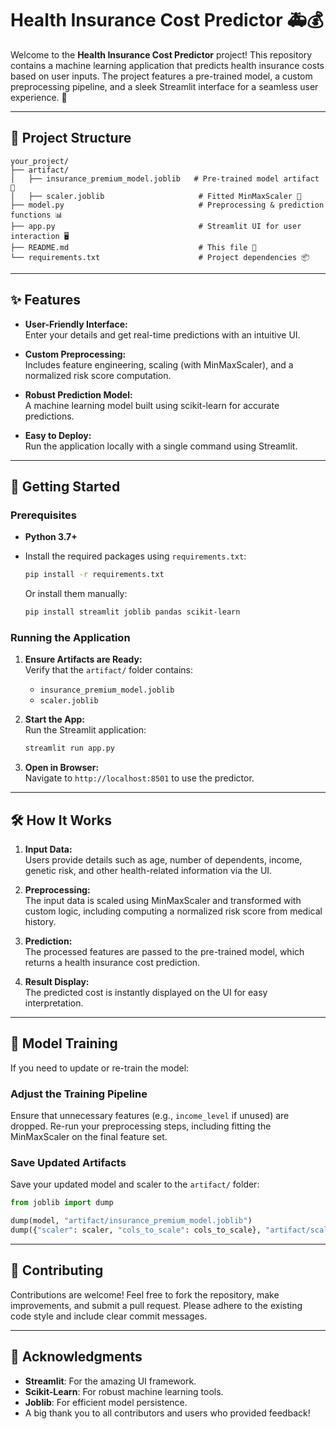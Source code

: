 # Health Insurance Cost Predictor 🚑💰

Welcome to the **Health Insurance Cost Predictor** project! This repository contains a machine learning application that predicts health insurance costs based on user inputs. The project features a pre-trained model, a custom preprocessing pipeline, and a sleek Streamlit interface for a seamless user experience. 🎉

---

## 📂 Project Structure

```
your_project/
├── artifact/
│   ├── insurance_premium_model.joblib   # Pre-trained model artifact 🤖
│   ├── scaler.joblib                     # Fitted MinMaxScaler 🚀
├── model.py                              # Preprocessing & prediction functions 📊
├── app.py                                # Streamlit UI for user interaction 🖥️
├── README.md                             # This file 📖
└── requirements.txt                      # Project dependencies 📦
```

---

## ✨ Features

- **User-Friendly Interface:**  
  Enter your details and get real-time predictions with an intuitive  UI.

- **Custom Preprocessing:**  
  Includes feature engineering, scaling (with MinMaxScaler), and a normalized risk score computation.

- **Robust Prediction Model:**  
  A machine learning model built using scikit-learn for accurate predictions.

- **Easy to Deploy:**  
  Run the application locally with a single command using Streamlit.

---

## 🚀 Getting Started

### Prerequisites

- **Python 3.7+**
- Install the required packages using `requirements.txt`:
  ```bash
  pip install -r requirements.txt
  ```
  
  Or install them manually:
  ```bash
  pip install streamlit joblib pandas scikit-learn
  ```

### Running the Application

1. **Ensure Artifacts are Ready:**  
   Verify that the `artifact/` folder contains:
   - `insurance_premium_model.joblib`
   - `scaler.joblib`

2. **Start the App:**  
   Run the Streamlit application:
   ```bash
   streamlit run app.py
   ```

3. **Open in Browser:**  
   Navigate to `http://localhost:8501` to use the predictor.

---

## 🛠️ How It Works

1. **Input Data:**  
   Users provide details such as age, number of dependents, income, genetic risk, and other health-related information via the UI.

2. **Preprocessing:**  
   The input data is scaled using MinMaxScaler and transformed with custom logic, including computing a normalized risk score from medical history.

3. **Prediction:**  
   The processed features are passed to the pre-trained model, which returns a health insurance cost prediction.

4. **Result Display:**  
   The predicted cost is instantly displayed on the UI for easy interpretation.

---

## 🔬 Model Training

If you need to update or re-train the model:

### Adjust the Training Pipeline
Ensure that unnecessary features (e.g., `income_level` if unused) are dropped. Re-run your preprocessing steps, including fitting the MinMaxScaler on the final feature set.

### Save Updated Artifacts
Save your updated model and scaler to the `artifact/` folder:

```python
from joblib import dump

dump(model, "artifact/insurance_premium_model.joblib")
dump({"scaler": scaler, "cols_to_scale": cols_to_scale}, "artifact/scaler.joblib")
```

---

## 🤝 Contributing
Contributions are welcome! Feel free to fork the repository, make improvements, and submit a pull request. Please adhere to the existing code style and include clear commit messages.

---

## 🙏 Acknowledgments

- **Streamlit**: For the amazing UI framework.
- **Scikit-Learn**: For robust machine learning tools.
- **Joblib**: For efficient model persistence.
- A big thank you to all contributors and users who provided feedback!
